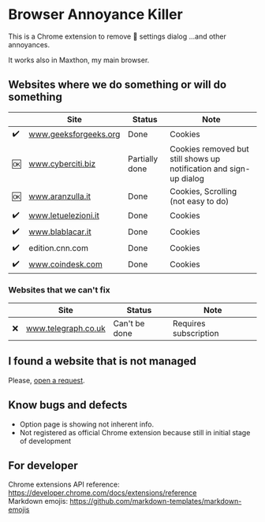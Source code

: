# Browser Annoyance Killer

This is a Chrome extension to remove :cookie: settings dialog
...and other annoyances.

It works also in Maxthon, my main browser.

## Websites where we do something or will do something

|                    | Site                  | Status         | Note                                                               |
| ------------------ | --------------------- | -------------- | ------------------------------------------------------------------ |
| :heavy_check_mark: | www.geeksforgeeks.org | Done           | Cookies                                                            |
| :ok:               | www.cyberciti.biz     | Partially done | Cookies removed but still shows up notification and sign-up dialog |
| :ok:               | www.aranzulla.it      | Done           | Cookies, Scrolling (not easy to do)                                |
| :heavy_check_mark: | www.letuelezioni.it   | Done           | Cookies                                                            |
| :heavy_check_mark: | www.blablacar.it      | Done           | Cookies                                                            |
| :heavy_check_mark: | edition.cnn.com       | Done           | Cookies                                                            |
| :heavy_check_mark: | www.coindesk.com      | Done           | Cookies                                                            |

### Websites that we can't fix

|     | Site                | Status        | Note                  |
| --- | ------------------- | ------------- | --------------------- |
| :x: | www.telegraph.co.uk | Can't be done | Requires subscription |

## I found a website that is not managed

Please, [open a request](https://github.com/alex-piccione/chrome-extension.no-cookies/issues/new?title=Suggest%20of%20website%20to%20manage&body=Hi,%20I%27d%20like%20that%20this%20extension%20manage%20this%20website:%20...%20Thank%20you.).

## Know bugs and defects

- Option page is showing not inherent info.
- Not registered as official Chrome extension because still in initial stage of development

## For developer

Chrome extensions API reference: https://developer.chrome.com/docs/extensions/reference  
Markdown emojis: https://github.com/markdown-templates/markdown-emojis
